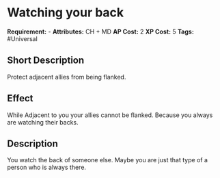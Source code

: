 # Watching your back

 **Requirement:** -
 **Attributes:** CH + MD
 **AP Cost:** 2
 **XP Cost:** 5
 **Tags:** #Universal

## Short Description
Protect adjacent allies from being flanked.

## Effect
While Adjacent to you your allies cannot be flanked. Because you always are watching their backs.

## Description
You watch the back of someone else. Maybe you are just that type of a person who is always there.